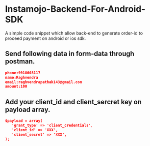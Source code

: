 # Instamojo-Backend-For-Android-SDK

A simple code snippet which allow back-end to generate order-id to proceed payment on android or ios  sdk. 

## Send following data in form-data through postman.

```JSON
phone:9918603117
name:Raghvendra
email:raghvendrapathak143@gmail.com
amount:100
```

## Add your client_id and client_sercret key on payload array.
 ```JSON
$payload = array(
    'grant_type' => 'client_credentials',
    'client_id' => 'XXX',
    'client_secret' => 'XXX',
);
```
